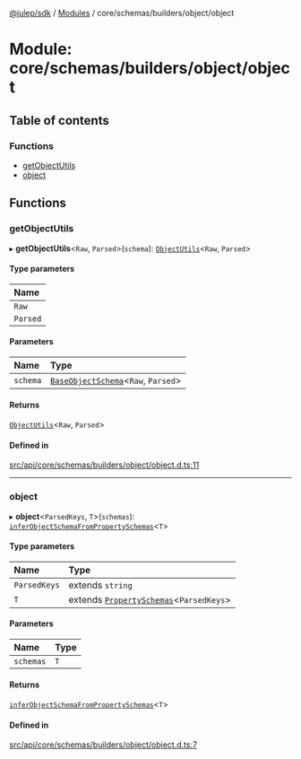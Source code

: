 [@julep/sdk](../README.md) / [Modules](../modules.md) / core/schemas/builders/object/object

# Module: core/schemas/builders/object/object

## Table of contents

### Functions

- [getObjectUtils](core_schemas_builders_object_object.md#getobjectutils)
- [object](core_schemas_builders_object_object.md#object)

## Functions

### getObjectUtils

▸ **getObjectUtils**\<`Raw`, `Parsed`\>(`schema`): [`ObjectUtils`](../interfaces/core_schemas_builders_object_types.ObjectUtils.md)\<`Raw`, `Parsed`\>

#### Type parameters

| Name |
| :------ |
| `Raw` |
| `Parsed` |

#### Parameters

| Name | Type |
| :------ | :------ |
| `schema` | [`BaseObjectSchema`](../interfaces/core_schemas_builders_object_types.BaseObjectSchema.md)\<`Raw`, `Parsed`\> |

#### Returns

[`ObjectUtils`](../interfaces/core_schemas_builders_object_types.ObjectUtils.md)\<`Raw`, `Parsed`\>

#### Defined in

[src/api/core/schemas/builders/object/object.d.ts:11](https://github.com/julep-ai/samantha-monorepo/blob/9aefd53/sdks/js/src/api/core/schemas/builders/object/object.d.ts#L11)

___

### object

▸ **object**\<`ParsedKeys`, `T`\>(`schemas`): [`inferObjectSchemaFromPropertySchemas`](core_schemas_builders_object_types.md#inferobjectschemafrompropertyschemas)\<`T`\>

#### Type parameters

| Name | Type |
| :------ | :------ |
| `ParsedKeys` | extends `string` |
| `T` | extends [`PropertySchemas`](core_schemas_builders_object_types.md#propertyschemas)\<`ParsedKeys`\> |

#### Parameters

| Name | Type |
| :------ | :------ |
| `schemas` | `T` |

#### Returns

[`inferObjectSchemaFromPropertySchemas`](core_schemas_builders_object_types.md#inferobjectschemafrompropertyschemas)\<`T`\>

#### Defined in

[src/api/core/schemas/builders/object/object.d.ts:7](https://github.com/julep-ai/samantha-monorepo/blob/9aefd53/sdks/js/src/api/core/schemas/builders/object/object.d.ts#L7)

